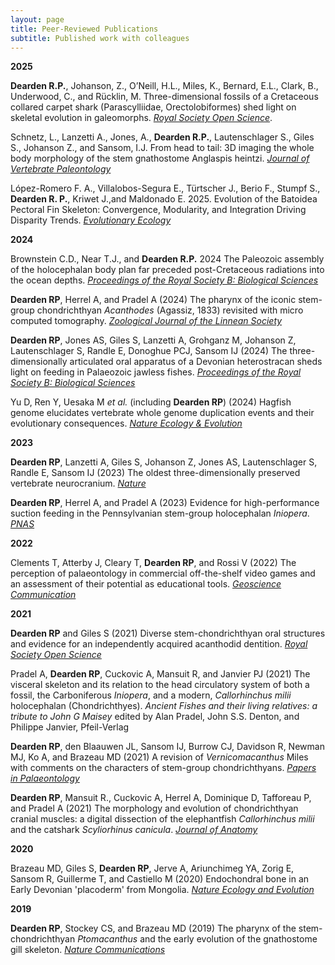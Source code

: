 ```yaml
---
layout: page
title: Peer-Reviewed Publications
subtitle: Published work with colleagues
---
```


**2025**

**Dearden R.P.**, Johanson, Z., O’Neill, H.L., Miles, K., Bernard, E.L., Clark, B., Underwood, C., and Rücklin, M. Three-dimensional fossils of a Cretaceous collared carpet shark (Parascylliidae, Orectolobiformes) shed light on skeletal evolution in galeomorphs. [*Royal Society Open Science*](https://doi.org/10.1098/rsos.242011). 

Schnetz, L., Lanzetti A., Jones, A., **Dearden R.P.**, Lautenschlager S., Giles S., Johanson Z., and  Sansom, I.J. From head to tail: 3D imaging the whole body morphology of the stem gnathostome Anglaspis heintzi. [*Journal of Vertebrate Paleontology*](https://doi.org/10.1080/02724634.2025.2476441)

López-Romero F. A., Villalobos-Segura E., Türtscher J., Berio F., Stumpf S., **Dearden R. P.**, Kriwet J.,and Maldonado E. 2025. Evolution of the Batoidea Pectoral Fin Skeleton: Convergence, Modularity, and Integration Driving Disparity Trends. [*Evolutionary Ecology*](https://doi.org/10.1007/s10682-025-10330-x)

**2024**

Brownstein C.D., Near T.J., and **Dearden R.P.** 2024 The Paleozoic assembly of the holocephalan body plan far preceded post-Cretaceous radiations into the ocean depths. [*Proceedings of the Royal Society B: Biological Sciences*](doi.org/10.1098/rspb.2024.1824)

**Dearden RP**, Herrel A, and Pradel A (2024) The pharynx of the iconic stem-group chondrichthyan *Acanthodes* (Agassiz, 1833) revisited with micro computed tomography. [*Zoological Journal of the Linnean Society*](https://doi.org/10.1093/zoolinnean/zlae058)

**Dearden RP**, Jones AS, Giles S, Lanzetti A, Grohganz M, Johanson Z, Lautenschlager S, Randle E, Donoghue PCJ, Sansom IJ (2024) The three-dimensionally articulated oral apparatus of a Devonian heterostracan sheds light on feeding in Palaeozoic jawless fishes. [*Proceedings of the Royal Society B: Biological Sciences*](https://doi.org/10.1098/rspb.2023.2258)

Yu D, Ren Y, Uesaka M *et al.* (including **Dearden RP**) (2024) Hagfish genome elucidates vertebrate whole genome duplication events and their evolutionary consequences. [*Nature Ecology & Evolution*](https://doi.org/10.1038/s41559-023-02299-z)

**2023**

**Dearden RP**, Lanzetti A, Giles S, Johanson Z, Jones AS, Lautenschlager S, Randle E, Sansom IJ (2023) The oldest three-dimensionally preserved vertebrate neurocranium. [*Nature*](https://doi.org/10.1038/s41586-023-06538-y)

**Dearden RP**, Herrel A, and Pradel A (2023) Evidence for high-performance suction feeding in the Pennsylvanian stem-group holocephalan *Iniopera*. [*PNAS*](https://doi.org/10.1073/pnas.2207854119)

**2022**

Clements T, Atterby J, Cleary T, **Dearden RP**, and Rossi V (2022) The perception of palaeontology in commercial off-the-shelf video games and an assessment of their potential as educational tools. [*Geoscience Communication*](https://doi.org/10.5194/gc-5-289-2022)

**2021**

**Dearden RP** and Giles S (2021) Diverse stem-chondrichthyan oral structures and evidence for an independently acquired acanthodid dentition. [*Royal Society Open Science*](https://doi.org/10.1098/rsos.210822)

Pradel A, **Dearden RP**, Cuckovic A, Mansuit R, and Janvier PJ (2021) The visceral skeleton and its relation to the head circulatory system of both a fossil, the Carboniferous *Iniopera*, and a modern, *Callorhinchus milii* holocephalan (Chondrichthyes). *Ancient Fishes and their living relatives: a tribute to John G Maisey* edited by Alan Pradel, John S.S. Denton, and Philippe Janvier, Pfeil-Verlag

**Dearden RP**, den Blaauwen JL, Sansom IJ, Burrow CJ, Davidson R, Newman MJ, Ko A, and Brazeau MD (2021) A revision of *Vernicomacanthus* Miles with comments on the characters of stem-group chondrichthyans. [*Papers in Palaeontology*](https://doi.org/10.1002/spp2.1369}{doi:10.1002/spp2.1369)

**Dearden RP**, Mansuit R., Cuckovic A, Herrel A, Dominique D, Tafforeau P, and Pradel A (2021) The morphology and evolution of chondrichthyan cranial muscles: a digital dissection of the elephantfish *Callorhinchus milii* and the catshark *Scyliorhinus canicula*. [*Journal of Anatomy*](https://doi.org/10.1111/joa.13362)

**2020**

Brazeau MD, Giles S, **Dearden RP**, Jerve A, Ariunchimeg YA, Zorig E, Sansom R, Guillerme T, and Castiello M (2020) Endochondral bone in an Early Devonian 'placoderm' from Mongolia. [*Nature Ecology and Evolution*](https://doi.org/10.1038/s41559-020-01290-2)

**2019**

**Dearden RP**, Stockey CS, and Brazeau MD (2019) The pharynx of the stem-chondrichthyan *Ptomacanthus* and the early evolution of the gnathostome gill skeleton. [*Nature Communications*](https://doi.org/10.1038/s41467-019-10032-3)

